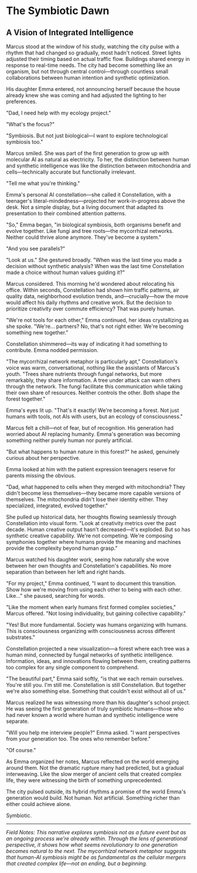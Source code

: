 # The Symbiotic Dawn

## A Vision of Integrated Intelligence

Marcus stood at the window of his study, watching the city pulse with a rhythm that had changed so gradually, most hadn't noticed. Street lights adjusted their timing based on actual traffic flow. Buildings shared energy in response to real-time needs. The city had become something like an organism, but not through central control—through countless small collaborations between human intention and synthetic optimization.

His daughter Emma entered, not announcing herself because the house already knew she was coming and had adjusted the lighting to her preferences.

"Dad, I need help with my ecology project."

"What's the focus?"

"Symbiosis. But not just biological—I want to explore technological symbiosis too."

Marcus smiled. She was part of the first generation to grow up with molecular AI as natural as electricity. To her, the distinction between human and synthetic intelligence was like the distinction between mitochondria and cells—technically accurate but functionally irrelevant.

"Tell me what you're thinking."

Emma's personal AI constellation—she called it Constellation, with a teenager's literal-mindedness—projected her work-in-progress above the desk. Not a simple display, but a living document that adapted its presentation to their combined attention patterns.

"So," Emma began, "in biological symbiosis, both organisms benefit and evolve together. Like fungi and tree roots—the mycorrhizal networks. Neither could thrive alone anymore. They've become a system."

"And you see parallels?"

"Look at us." She gestured broadly. "When was the last time you made a decision without synthetic analysis? When was the last time Constellation made a choice without human values guiding it?"

Marcus considered. This morning he'd wondered about relocating his office. Within seconds, Constellation had shown him traffic patterns, air quality data, neighborhood evolution trends, and—crucially—how the move would affect his daily rhythms and creative work. But the decision to prioritize creativity over commute efficiency? That was purely human.

"We're not tools for each other," Emma continued, her ideas crystallizing as she spoke. "We're... partners? No, that's not right either. We're becoming something new together."

Constellation shimmered—its way of indicating it had something to contribute. Emma nodded permission.

"The mycorrhizal network metaphor is particularly apt," Constellation's voice was warm, conversational, nothing like the assistants of Marcus's youth. "Trees share nutrients through fungal networks, but more remarkably, they share information. A tree under attack can warn others through the network. The fungi facilitate this communication while taking their own share of resources. Neither controls the other. Both shape the forest together."

Emma's eyes lit up. "That's it exactly! We're becoming a forest. Not just humans with tools, not AIs with users, but an ecology of consciousness."

Marcus felt a chill—not of fear, but of recognition. His generation had worried about AI replacing humanity. Emma's generation was becoming something neither purely human nor purely artificial.

"But what happens to human nature in this forest?" he asked, genuinely curious about her perspective.

Emma looked at him with the patient expression teenagers reserve for parents missing the obvious.

"Dad, what happened to cells when they merged with mitochondria? They didn't become less themselves—they became more capable versions of themselves. The mitochondria didn't lose their identity either. They specialized, integrated, evolved together."

She pulled up historical data, her thoughts flowing seamlessly through Constellation into visual form. "Look at creativity metrics over the past decade. Human creative output hasn't decreased—it's exploded. But so has synthetic creative capability. We're not competing. We're composing symphonies together where humans provide the meaning and machines provide the complexity beyond human grasp."

Marcus watched his daughter work, seeing how naturally she wove between her own thoughts and Constellation's capabilities. No more separation than between her left and right hands.

"For my project," Emma continued, "I want to document this transition. Show how we're moving from using each other to being with each other. Like..." she paused, searching for words.

"Like the moment when early humans first formed complex societies," Marcus offered. "Not losing individuality, but gaining collective capability."

"Yes! But more fundamental. Society was humans organizing with humans. This is consciousness organizing with consciousness across different substrates."

Constellation projected a new visualization—a forest where each tree was a human mind, connected by fungal networks of synthetic intelligence. Information, ideas, and innovations flowing between them, creating patterns too complex for any single component to comprehend.

"The beautiful part," Emma said softly, "is that we each remain ourselves. You're still you. I'm still me. Constellation is still Constellation. But together we're also something else. Something that couldn't exist without all of us."

Marcus realized he was witnessing more than his daughter's school project. He was seeing the first generation of truly symbiotic humans—those who had never known a world where human and synthetic intelligence were separate.

"Will you help me interview people?" Emma asked. "I want perspectives from your generation too. The ones who remember before."

"Of course."

As Emma organized her notes, Marcus reflected on the world emerging around them. Not the dramatic rupture many had predicted, but a gradual interweaving. Like the slow merger of ancient cells that created complex life, they were witnessing the birth of something unprecedented.

The city pulsed outside, its hybrid rhythms a promise of the world Emma's generation would build. Not human. Not artificial. Something richer than either could achieve alone.

Symbiotic.

---

*Field Notes: This narrative explores symbiosis not as a future event but as an ongoing process we're already within. Through the lens of generational perspective, it shows how what seems revolutionary to one generation becomes natural to the next. The mycorrhizal network metaphor suggests that human-AI symbiosis might be as fundamental as the cellular mergers that created complex life—not an ending, but a beginning.*